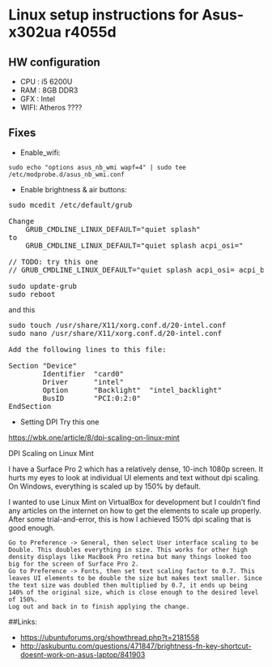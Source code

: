# Linux setup instructions for Asus-x302ua r4055d 

## HW configuration
* CPU : i5 6200U
* RAM : 8GB DDR3
* GFX : Intel 
* WIFI: Atheros ???? 

## Fixes
* Enable_wifi:

<code>sudo echo "options asus_nb_wmi wapf=4" | sudo tee /etc/modprobe.d/asus_nb_wmi.conf</code>

* Enable brightness & air buttons:

<pre>
sudo mcedit /etc/default/grub

Change
    GRUB_CMDLINE_LINUX_DEFAULT="quiet splash"
to
    GRUB_CMDLINE_LINUX_DEFAULT="quiet splash acpi_osi="

// TODO: try this one
// GRUB_CMDLINE_LINUX_DEFAULT="quiet splash acpi_osi= acpi_backlight=intel"

sudo update-grub
sudo reboot
</pre>

and this

<pre>
sudo touch /usr/share/X11/xorg.conf.d/20-intel.conf
sudo nano /usr/share/X11/xorg.conf.d/20-intel.conf

Add the following lines to this file:

Section "Device"
        Identifier  "card0"
        Driver      "intel"
        Option      "Backlight"  "intel_backlight"
        BusID       "PCI:0:2:0"
EndSection
</pre>


* Setting DPI
Try this one 

https://wbk.one/article/8/dpi-scaling-on-linux-mint

DPI Scaling on Linux Mint

I have a Surface Pro 2 which has a relatively dense, 10-inch 1080p screen. It hurts my eyes to look at individual UI elements and text without dpi scaling. On Windows, everything is scaled up by 150% by default.

I wanted to use Linux Mint on VirtualBox for development but I couldn't find any articles on the internet on how to get the elements to scale up properly. After some trial-and-error, this is how I achieved 150% dpi scaling that is good enough.

    Go to Preference -> General, then select User interface scaling to be Double. This doubles everything in size. This works for other high density displays like MacBook Pro retina but many things looked too big for the screen of Surface Pro 2.
    Go to Preference -> Fonts, then set text scaling factor to 0.7. This leaves UI elements to be double the size but makes text smaller. Since the text size was doubled then multiplied by 0.7, it ends up being 140% of the original size, which is close enough to the desired level of 150%.
    Log out and back in to finish applying the change.

 


##Links:

* https://ubuntuforums.org/showthread.php?t=2181558
* http://askubuntu.com/questions/471847/brightness-fn-key-shortcut-doesnt-work-on-asus-laptop/841903
